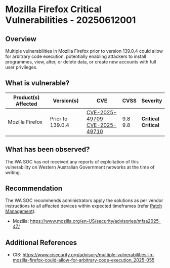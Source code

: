 # Mozilla Firefox Critical Vulnerabilities - 20250612001

## Overview

Multiple vulnerabilities in Mozilla Firefox prior to version 139.0.4 could allow for arbitrary code execution, potentially enabling attackers to install programmes, view, alter, or delete data, or create new accounts with full user privileges.

## What is vulnerable?

| Product(s) Affected | Version(s) | CVE                                                                                                                                      | CVSS         | Severity                                                       |
| ------------------- | ---------- | ---------------------------------------------------------------------------------------------------------------------------------------- | ------------ | -------------------------------------------------------------- |
| Mozilla Firefox      | Prior to 139.0.4    | [CVE-2025-49709 ](https://nvd.nist.gov/vuln/detail/CVE-2025-49709 ) <br> [CVE-2025-49710 ](https://nvd.nist.gov/vuln/detail/CVE-2025-49710 )                                                                        | 9.8 <br> 9.8         | **Critical** <br> **Critical**                                  |


## What has been observed?

The WA SOC has not received any reports of exploitation of this vulnerability on Western Australian Government networks at the time of writing.

## Recommendation

The WA SOC recommends administrators apply the solutions as per vendor instructions to all affected devices within expected timeframes (refer [Patch Management](../guidelines/patch-management.md)):

- Mozilla: <https://www.mozilla.org/en-US/security/advisories/mfsa2025-47/>

## Additional References

- CIS: <https://www.cisecurity.org/advisory/multiple-vulnerabilities-in-mozilla-firefox-could-allow-for-arbitrary-code-execution_2025-055>
